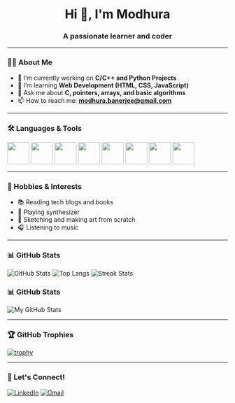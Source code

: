 <h1 align="center">Hi 👋, I'm Modhura</h1>
<h3 align="center">A passionate learner and coder</h3>

---

### 🧑‍💻 About Me

- 🔭 I’m currently working on **C/C++ and Python Projects**
- 🌱 I’m learning **Web Development (HTML, CSS, JavaScript)**
- 💬 Ask me about **C, pointers, arrays, and basic algorithms**
- 📫 How to reach me: **modhura.banerjee@gmail.com**

---

### 🛠️ Languages & Tools

<p align="left">
  <img src="https://cdn.jsdelivr.net/gh/devicons/devicon/icons/c/c-original.svg" width="50" height="50"/>
  <img src="https://cdn.jsdelivr.net/gh/devicons/devicon/icons/python/python-original.svg" width="50" height="50"/>
  <img src="https://cdn.jsdelivr.net/gh/devicons/devicon/icons/html5/html5-original.svg" width="50" height="50"/>
  <img src="https://cdn.jsdelivr.net/gh/devicons/devicon/icons/css3/css3-original.svg" width="50" height="50"/>
  <img src="https://cdn.jsdelivr.net/gh/devicons/devicon/icons/git/git-original.svg" width="50" height="50"/>
  <img src="https://cdn.jsdelivr.net/gh/devicons/devicon/icons/vscode/vscode-original.svg" width="50" height="50"/>
  <img src="https://cdn.jsdelivr.net/gh/devicons/devicon/icons/javascript/javascript-original.svg" width="50" height="50"/>
<img src="https://cdn.jsdelivr.net/gh/devicons/devicon/icons/github/github-original.svg" width="50" height="50"/>

</p>

---


### 🎨 Hobbies & Interests

- 📚 Reading tech blogs and books  
- 🎹 Playing synthesizer  
- 🎨 Sketching and making art from scratch 
- 🎧 Listening to music
---

 ### 📊 GitHub Stats

![GitHub Stats](https://github-readme-stats.vercel.app/api?username=Modhura002&show_icons=true&theme=gruvbox&hide=prs,issues)
![Top Langs](https://github-readme-stats.vercel.app/api/top-langs/?username=Modhura002&layout=compact&theme=gruvbox)
![Streak Stats](https://github-readme-streak-stats.herokuapp.com?user=Modhura002&theme=gruvbox&hide_border=false)





### 📊 GitHub Stats

![My GitHub Stats](https://github-readme-stats.vercel.app/api?username=Modhura002&show_icons=true&theme=gruvbox&card_width=600&hide=prs,issues)


---

### 🏆 GitHub Trophies

[![trophy](https://github-profile-trophy.vercel.app/?username=Modhura002&theme=onedark)](https://github.com/ryo-ma/github-profile-trophy)

---

### 🔗 Let's Connect!

 [![LinkedIn](https://img.shields.io/badge/LinkedIn-blue?style=flat&logo=linkedin&logoColor=white)](https://www.linkedin.com/in/YOUR-LINKEDIN-HERE)
 [![Gmail](https://img.shields.io/badge/Gmail-red?style=flat&logo=gmail&logoColor=white)](mailto:modhurabanerjee002@gmail.com)



